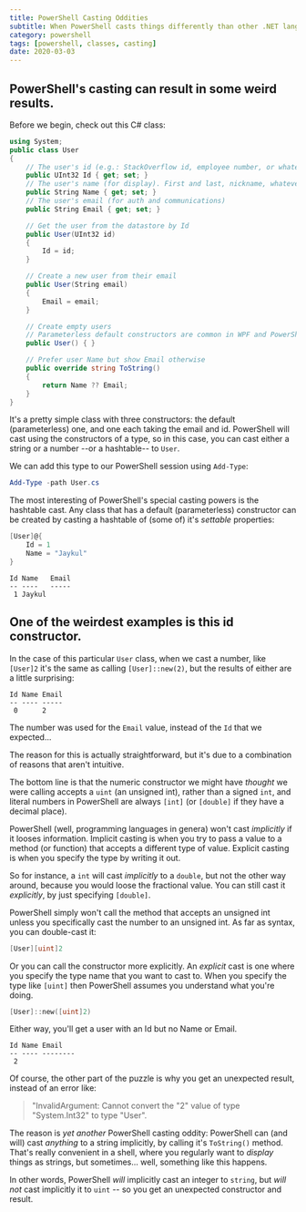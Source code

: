```yaml
---
title: PowerShell Casting Oddities
subtitle: When PowerShell casts things differently than other .NET languages
category: powershell
tags: [powershell, classes, casting]
date: 2020-03-03
---
```

## PowerShell's casting can result in some weird results.

Before we begin, check out this C# class:

```csharp
using System;
public class User
{
    // The user's id (e.g.: StackOverflow id, employee number, or whatever)
    public UInt32 Id { get; set; }
    // The user's name (for display). First and last, nickname, whatever.
    public String Name { get; set; }
    // The user's email (for auth and communications)
    public String Email { get; set; }

    // Get the user from the datastore by Id
    public User(UInt32 id)
    {
        Id = id;
    }

    // Create a new user from their email
    public User(String email)
    {
        Email = email;
    }

    // Create empty users
    // Parameterless default constructors are common in WPF and PowerShell
    public User() { }

    // Prefer user Name but show Email otherwise
    public override string ToString()
    {
        return Name ?? Email;
    }
}
```

It's a pretty simple class with three constructors: the default (parameterless) one, and one each taking the email and id. PowerShell will cast using the constructors of a type, so in this case, you can cast either a string or a number --or a hashtable-- to `User`.

We can add this type to our PowerShell session using `Add-Type`:

```powershell
Add-Type -path User.cs
```

The most interesting of PowerShell's special casting powers is the hashtable cast. Any class that has a default (parameterless) constructor can be created by casting a hashtable of (some of) it's _settable_ properties:

```powershell
[User]@{
    Id = 1
    Name = "Jaykul"
}
```
```
Id Name   Email
-- ----   -----
 1 Jaykul
```

## One of the weirdest examples is this id constructor.

In the case of this particular `User` class, when we cast a number, like `[User]2` it's the same as calling `[User]::new(2)`, but the results of either are a little surprising:

```
Id Name Email
-- ---- -----
 0      2
```

The number was used for the `Email` value, instead of the `Id` that we expected...

The reason for this is actually straightforward, but it's due to a combination of reasons that aren't intuitive.

The bottom line is that the numeric constructor we might have _thought_ we were calling accepts a `uint` (an unsigned int), rather than a signed `int`, and literal numbers in PowerShell are always `[int]` (or `[double]` if they have a decimal place).

PowerShell (well, programming languages in genera) won't cast _implicitly_ if it looses information. Implicit casting is when you try to pass a value to a method (or function) that accepts a different type of value. Explicit casting is when you specify the type by writing it out.

So for instance, a `int` will cast _implicitly_ to a `double`, but not the other way around, because you would loose the fractional value. You can still cast it _explicitly_, by just specifying `[double]`.

PowerShell simply won't call the method that accepts an unsigned int unless you specifically cast the number to an unsigned int. As far as syntax, you can double-cast it:


```powershell
[User][uint]2
```

Or you can call the constructor more explicitly. An _explicit_ cast is one where you specify the type name that you want to cast to. When you specify the type like `[uint]` then PowerShell assumes you understand what you're doing.

```powershell
[User]::new([uint]2)
```

Either way, you'll get a user with an Id but no Name or Email.

```
Id Name Email
-- ---- --------
 2
```

Of course, the other part of the puzzle is why you get an unexpected result, instead of an error like:

> "InvalidArgument: Cannot convert the "2" value of type "System.Int32" to type "User".

The reason is _yet another_ PowerShell casting oddity: PowerShell can (and will) cast _anything_ to a string implicitly, by calling it's `ToString()` method. That's really convenient in a shell, where you regularly want to _display_ things as strings, but sometimes... well, something like this happens.

In other words, PowerShell _will_ implicitly cast an integer to `string`, but _will not_ cast implicitly it to `uint` -- so you get an unexpected constructor and result.